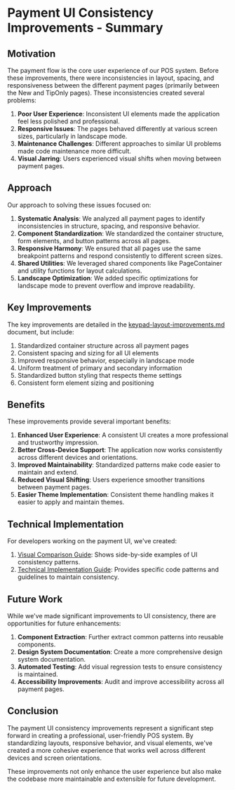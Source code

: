 # Payment UI Consistency Improvements - Summary

## Motivation

The payment flow is the core user experience of our POS system. Before these improvements, there were inconsistencies in layout, spacing, and responsiveness between the different payment pages (primarily between the New and TipOnly pages). These inconsistencies created several problems:

1. **Poor User Experience**: Inconsistent UI elements made the application feel less polished and professional.
2. **Responsive Issues**: The pages behaved differently at various screen sizes, particularly in landscape mode.
3. **Maintenance Challenges**: Different approaches to similar UI problems made code maintenance more difficult.
4. **Visual Jarring**: Users experienced visual shifts when moving between payment pages.

## Approach

Our approach to solving these issues focused on:

1. **Systematic Analysis**: We analyzed all payment pages to identify inconsistencies in structure, spacing, and responsive behavior.
2. **Component Standardization**: We standardized the container structure, form elements, and button patterns across all pages.
3. **Responsive Harmony**: We ensured that all pages use the same breakpoint patterns and respond consistently to different screen sizes.
4. **Shared Utilities**: We leveraged shared components like PageContainer and utility functions for layout calculations.
5. **Landscape Optimization**: We added specific optimizations for landscape mode to prevent overflow and improve readability.

## Key Improvements

The key improvements are detailed in the [keypad-layout-improvements.md](keypad-layout-improvements.md) document, but include:

1. Standardized container structure across all payment pages
2. Consistent spacing and sizing for all UI elements
3. Improved responsive behavior, especially in landscape mode
4. Uniform treatment of primary and secondary information
5. Standardized button styling that respects theme settings
6. Consistent form element sizing and positioning

## Benefits

These improvements provide several important benefits:

1. **Enhanced User Experience**: A consistent UI creates a more professional and trustworthy impression.
2. **Better Cross-Device Support**: The application now works consistently across different devices and orientations.
3. **Improved Maintainability**: Standardized patterns make code easier to maintain and extend.
4. **Reduced Visual Shifting**: Users experience smoother transitions between payment pages.
5. **Easier Theme Implementation**: Consistent theme handling makes it easier to apply and maintain themes.

## Technical Implementation

For developers working on the payment UI, we've created:

1. [Visual Comparison Guide](payment-ui-visual-comparison.md): Shows side-by-side examples of UI consistency patterns.
2. [Technical Implementation Guide](payment-ui-technical-guide.md): Provides specific code patterns and guidelines to maintain consistency.

## Future Work

While we've made significant improvements to UI consistency, there are opportunities for future enhancements:

1. **Component Extraction**: Further extract common patterns into reusable components.
2. **Design System Documentation**: Create a more comprehensive design system documentation.
3. **Automated Testing**: Add visual regression tests to ensure consistency is maintained.
4. **Accessibility Improvements**: Audit and improve accessibility across all payment pages.

## Conclusion

The payment UI consistency improvements represent a significant step forward in creating a professional, user-friendly POS system. By standardizing layouts, responsive behavior, and visual elements, we've created a more cohesive experience that works well across different devices and screen orientations.

These improvements not only enhance the user experience but also make the codebase more maintainable and extensible for future development.